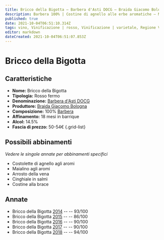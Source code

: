 ```yaml
---
title: Bricco della Bigotta – Barbera d'Asti DOCG – Braida Giacomo Bologna – Piemonte (IT) – 50-54€ – 3★-5★
description: Barbera 100% | Costine di agnello alle erbe aromatiche – Maialino agli aromi – Arrosto della vena – Cinghiale in salmì – Costine alla brace
published: true
date: 2021-10-04T06:51:10.314Z
tags: vino, Vinificazione | rosso, Vinificazione | varietale, Regione Vino | Piemonte (IT), Valutazioni | 5 stelle, Prezzi | 50-54€, Vitigni | Barbera, Alimento | agnello, Alimento-dettagli | costine, Aromatizzazione | alle erbe aromatiche, Maialino agli aromi, Alimento | Arrosto della vena, Cinghiale in salmì, Costine alla brace
editor: markdown
dateCreated: 2021-10-04T06:51:07.853Z
---
```


 # Bricco della Bigotta

## Caratteristiche
- **Nome:** Bricco della Bigotta
- **Tipologia:** Rosso fermo
- **Denominazione:** [Barbera d'Asti DOCG](/denominazioni/Italia/Piemonte/DOCG/Barbera-d-Asti) 
- **Produttore:** [Braida Giacomo Bologna](/produttori/Italia/Piemonte/Braida-Giacomo-Bologna)
- **Composizione:** 100% [Barbera](/vitigni/Italia/bacca-nera/barbera)
- **Affinamento:** 18 mesi in barrique
- **Alcol:** 14.5%
- **Fascia di prezzo:** 50-54€
{.grid-list}



## Possibili abbinamenti
*Vedere le singole annate per abbinamenti specifici*

- Costolette di agnello agli aromi
- Maialino agli aromi
- Arrosto della vena
- Cinghiale in salmì
- Costine alla brace

## Annate
- Bricco della Bigotta [2014](vini/Italia/Piemonte/Braida-Giacomo-Bologna/Bricco-della-Bigotta/2014) -- <span class="star-5"></span> -- 93/100
- Bricco della Bigotta [2015](vini/Italia/Piemonte/Braida-Giacomo-Bologna/Bricco-della-Bigotta/2015) -- <span class="star-3"></span> -- 86/100
- Bricco della Bigotta [2016](vini/Italia/Piemonte/Braida-Giacomo-Bologna/Bricco-della-Bigotta/2016) -- <span class="star-4"></span> -- 90/100
- Bricco della Bigotta [2017](vini/Italia/Piemonte/Braida-Giacomo-Bologna/Bricco-della-Bigotta/2017) -- <span class="star-4"></span> -- 90/100
- Bricco della Bigotta [2018](vini/Italia/Piemonte/Braida-Giacomo-Bologna/Bricco-della-Bigotta/2018) -- <span class="star-5"></span> -- 94/100
